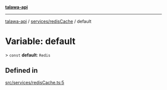 [**talawa-api**](../../../README.md)

***

[talawa-api](../../../modules.md) / [services/redisCache](../README.md) / default

# Variable: default

\> `const` **default**: `Redis`

## Defined in

[src/services/redisCache.ts:5](https://github.com/PalisadoesFoundation/talawa-api/blob/5c5b29a0ea487bda8306089fe128f43f3be29f94/src/services/redisCache.ts#L5)
